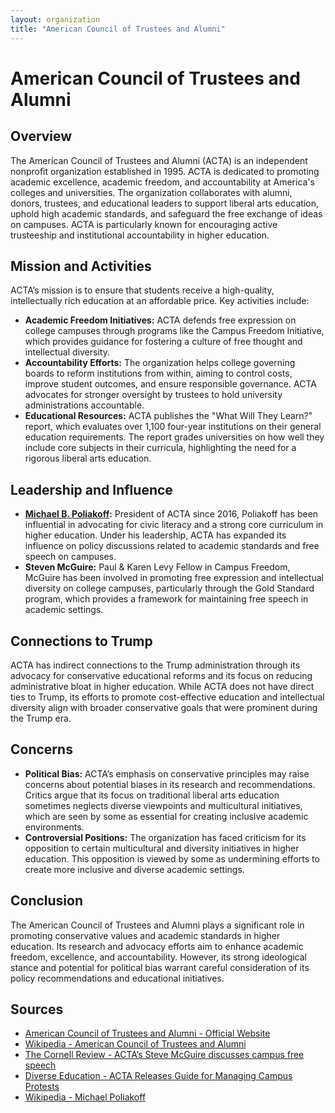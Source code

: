 ```yaml
---
layout: organization
title: "American Council of Trustees and Alumni"
---
```


# American Council of Trustees and Alumni

## Overview
The American Council of Trustees and Alumni (ACTA) is an independent nonprofit organization established in 1995. ACTA is dedicated to promoting academic excellence, academic freedom, and accountability at America's colleges and universities. The organization collaborates with alumni, donors, trustees, and educational leaders to support liberal arts education, uphold high academic standards, and safeguard the free exchange of ideas on campuses. ACTA is particularly known for encouraging active trusteeship and institutional accountability in higher education.

## Mission and Activities
ACTA’s mission is to ensure that students receive a high-quality, intellectually rich education at an affordable price. Key activities include:
- **Academic Freedom Initiatives:** ACTA defends free expression on college campuses through programs like the Campus Freedom Initiative, which provides guidance for fostering a culture of free thought and intellectual diversity.
- **Accountability Efforts:** The organization helps college governing boards to reform institutions from within, aiming to control costs, improve student outcomes, and ensure responsible governance. ACTA advocates for stronger oversight by trustees to hold university administrations accountable.
- **Educational Resources:** ACTA publishes the "What Will They Learn?" report, which evaluates over 1,100 four-year institutions on their general education requirements. The report grades universities on how well they include core subjects in their curricula, highlighting the need for a rigorous liberal arts education.

## Leadership and Influence
- **[Michael B. Poliakoff](https://en.wikipedia.org/wiki/Michael_Poliakoff):** President of ACTA since 2016, Poliakoff has been influential in advocating for civic literacy and a strong core curriculum in higher education. Under his leadership, ACTA has expanded its influence on policy discussions related to academic standards and free speech on campuses.
- **Steven McGuire:** Paul & Karen Levy Fellow in Campus Freedom, McGuire has been involved in promoting free expression and intellectual diversity on college campuses, particularly through the Gold Standard program, which provides a framework for maintaining free speech in academic settings.

## Connections to Trump
ACTA has indirect connections to the Trump administration through its advocacy for conservative educational reforms and its focus on reducing administrative bloat in higher education. While ACTA does not have direct ties to Trump, its efforts to promote cost-effective education and intellectual diversity align with broader conservative goals that were prominent during the Trump era.

## Concerns
- **Political Bias:** ACTA’s emphasis on conservative principles may raise concerns about potential biases in its research and recommendations. Critics argue that its focus on traditional liberal arts education sometimes neglects diverse viewpoints and multicultural initiatives, which are seen by some as essential for creating inclusive academic environments.
- **Controversial Positions:** The organization has faced criticism for its opposition to certain multicultural and diversity initiatives in higher education. This opposition is viewed by some as undermining efforts to create more inclusive and diverse academic settings.

## Conclusion
The American Council of Trustees and Alumni plays a significant role in promoting conservative values and academic standards in higher education. Its research and advocacy efforts aim to enhance academic freedom, excellence, and accountability. However, its strong ideological stance and potential for political bias warrant careful consideration of its policy recommendations and educational initiatives.

## Sources
- [American Council of Trustees and Alumni - Official Website](https://www.goacta.org)
- [Wikipedia - American Council of Trustees and Alumni](https://en.wikipedia.org/wiki/American_Council_of_Trustees_and_Alumni)
- [The Cornell Review - ACTA’s Steve McGuire discusses campus free speech](https://www.thecornellreview.org/actas-steve-mcguire-discusses-campus-free-speech/)
- [Diverse Education - ACTA Releases Guide for Managing Campus Protests](https://www.diverseeducation.com/leadership-policy/article/15681752/acta-releases-guide-for-managing-campus-protests-encampments)
- [Wikipedia - Michael Poliakoff](https://en.wikipedia.org/wiki/Michael_Poliakoff)